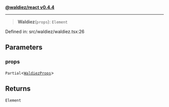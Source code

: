 [**@waldiez/react v0.4.4**](../../README.md)

***

> **Waldiez**(`props`): `Element`

Defined in: src/waldiez/waldiez.tsx:26

## Parameters

### props

`Partial`\<[`WaldiezProps`](../../types/type-aliases/WaldiezProps.md)\>

## Returns

`Element`

